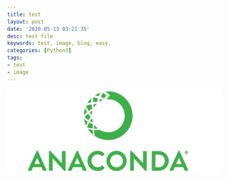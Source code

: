 ```yaml
---
title: test
layout: post
date: '2020-05-13 03:21:35'
desc: test file
keywords: test, image, blog, easy,
categories: [Python3]
tags:
- test
- image
---
```


![test](/static/assets/img/blog/python3/01EnvSetting/Anaconda.png)